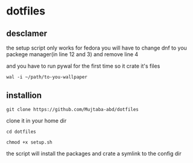 # dotfiles

## desclamer 

the setup script only works for fedora you will have to change dnf to you packege manager(in line 12 and 3) and remove line 4 

and you have to run pywal for the first time so it crate it's files

`wal -i ~/path/to-you-wallpaper`

## installion 

`git clone https://github.com/Mujtaba-abd/dotfiles`

clone it in  your home dir

`cd dotfiles`

`chmod +x setup.sh`

the script will install the  packages and crate a symlink to the config dir 
